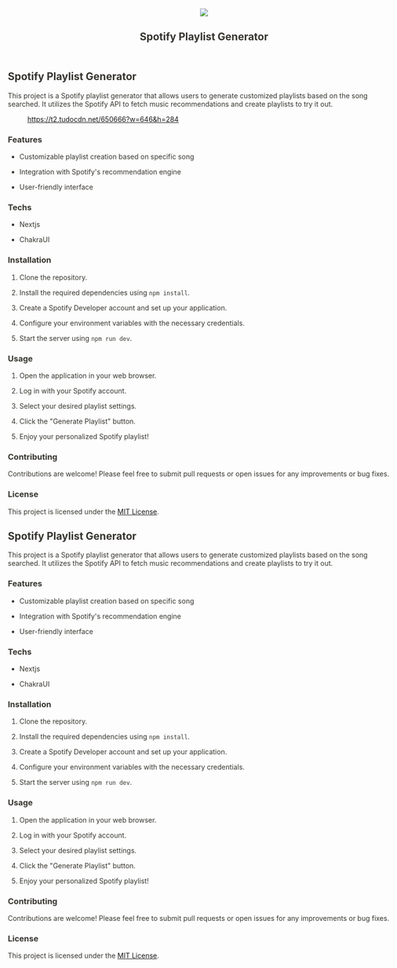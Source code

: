 <html><head><meta http-equiv="Content-Type" content="text/html; charset=utf-8"/><title>Spotify Playlist Generator</title><style>
/* cspell:disable-file */
/* webkit printing magic: print all background colors */
html {
	-webkit-print-color-adjust: exact;
}
* {
	box-sizing: border-box;
	-webkit-print-color-adjust: exact;
}

html,
body {
	margin: 0;
	padding: 0;
}
@media only screen {
	body {
		margin: 2em auto;
		max-width: 900px;
		color: rgb(55, 53, 47);
	}
}

body {
	line-height: 1.5;
	white-space: pre-wrap;
}

a,
a.visited {
	color: inherit;
	text-decoration: underline;
}

.pdf-relative-link-path {
	font-size: 80%;
	color: #444;
}

h1,
h2,
h3 {
	letter-spacing: -0.01em;
	line-height: 1.2;
	font-weight: 600;
	margin-bottom: 0;
}

.page-title {
	font-size: 2.5rem;
	font-weight: 700;
	margin-top: 0;
	margin-bottom: 0.75em;
}

h1 {
	font-size: 1.875rem;
	margin-top: 1.875rem;
}

h2 {
	font-size: 1.5rem;
	margin-top: 1.5rem;
}

h3 {
	font-size: 1.25rem;
	margin-top: 1.25rem;
}

.source {
	border: 1px solid #ddd;
	border-radius: 3px;
	padding: 1.5em;
	word-break: break-all;
}

.callout {
	border-radius: 3px;
	padding: 1rem;
}

figure {
	margin: 1.25em 0;
	page-break-inside: avoid;
}

figcaption {
	opacity: 0.5;
	font-size: 85%;
	margin-top: 0.5em;
}

mark {
	background-color: transparent;
}

.indented {
	padding-left: 1.5em;
}

hr {
	background: transparent;
	display: block;
	width: 100%;
	height: 1px;
	visibility: visible;
	border: none;
	border-bottom: 1px solid rgba(55, 53, 47, 0.09);
}

img {
	max-width: 100%;
}

@media only print {
	img {
		max-height: 100vh;
		object-fit: contain;
	}
}

@page {
	margin: 1in;
}

.collection-content {
	font-size: 0.875rem;
}

.column-list {
	display: flex;
	justify-content: space-between;
}

.column {
	padding: 0 1em;
}

.column:first-child {
	padding-left: 0;
}

.column:last-child {
	padding-right: 0;
}

.table_of_contents-item {
	display: block;
	font-size: 0.875rem;
	line-height: 1.3;
	padding: 0.125rem;
}

.table_of_contents-indent-1 {
	margin-left: 1.5rem;
}

.table_of_contents-indent-2 {
	margin-left: 3rem;
}

.table_of_contents-indent-3 {
	margin-left: 4.5rem;
}

.table_of_contents-link {
	text-decoration: none;
	opacity: 0.7;
	border-bottom: 1px solid rgba(55, 53, 47, 0.18);
}

table,
th,
td {
	border: 1px solid rgba(55, 53, 47, 0.09);
	border-collapse: collapse;
}

table {
	border-left: none;
	border-right: none;
}

th,
td {
	font-weight: normal;
	padding: 0.25em 0.5em;
	line-height: 1.5;
	min-height: 1.5em;
	text-align: left;
}

th {
	color: rgba(55, 53, 47, 0.6);
}

ol,
ul {
	margin: 0;
	margin-block-start: 0.6em;
	margin-block-end: 0.6em;
}

li > ol:first-child,
li > ul:first-child {
	margin-block-start: 0.6em;
}

ul > li {
	list-style: disc;
}

ul.to-do-list {
	padding-inline-start: 0;
}

ul.to-do-list > li {
	list-style: none;
}

.to-do-children-checked {
	text-decoration: line-through;
	opacity: 0.375;
}

ul.toggle > li {
	list-style: none;
}

ul {
	padding-inline-start: 1.7em;
}

ul > li {
	padding-left: 0.1em;
}

ol {
	padding-inline-start: 1.6em;
}

ol > li {
	padding-left: 0.2em;
}

.mono ol {
	padding-inline-start: 2em;
}

.mono ol > li {
	text-indent: -0.4em;
}

.toggle {
	padding-inline-start: 0em;
	list-style-type: none;
}

/* Indent toggle children */
.toggle > li > details {
	padding-left: 1.7em;
}

.toggle > li > details > summary {
	margin-left: -1.1em;
}

.selected-value {
	display: inline-block;
	padding: 0 0.5em;
	background: rgba(206, 205, 202, 0.5);
	border-radius: 3px;
	margin-right: 0.5em;
	margin-top: 0.3em;
	margin-bottom: 0.3em;
	white-space: nowrap;
}

.collection-title {
	display: inline-block;
	margin-right: 1em;
}

.page-description {
    margin-bottom: 2em;
}

.simple-table {
	margin-top: 1em;
	font-size: 0.875rem;
	empty-cells: show;
}
.simple-table td {
	height: 29px;
	min-width: 120px;
}

.simple-table th {
	height: 29px;
	min-width: 120px;
}

.simple-table-header-color {
	background: rgb(247, 246, 243);
	color: black;
}
.simple-table-header {
	font-weight: 500;
}

time {
	opacity: 0.5;
}

.icon {
	display: inline-block;
	max-width: 1.2em;
	max-height: 1.2em;
	text-decoration: none;
	vertical-align: text-bottom;
	margin-right: 0.5em;
}

img.icon {
	border-radius: 3px;
}

.user-icon {
	width: 1.5em;
	height: 1.5em;
	border-radius: 100%;
	margin-right: 0.5rem;
}

.user-icon-inner {
	font-size: 0.8em;
}

.text-icon {
	border: 1px solid #000;
	text-align: center;
}

.page-cover-image {
	display: block;
	object-fit: cover;
	width: 100%;
	max-height: 30vh;
}

.page-header-icon {
	font-size: 3rem;
	margin-bottom: 1rem;
}

.page-header-icon-with-cover {
	margin-top: -0.72em;
	margin-left: 0.07em;
}

.page-header-icon img {
	border-radius: 3px;
}

.link-to-page {
	margin: 1em 0;
	padding: 0;
	border: none;
	font-weight: 500;
}

p > .user {
	opacity: 0.5;
}

td > .user,
td > time {
	white-space: nowrap;
}

input[type="checkbox"] {
	transform: scale(1.5);
	margin-right: 0.6em;
	vertical-align: middle;
}

p {
	margin-top: 0.5em;
	margin-bottom: 0.5em;
}

.image {
	border: none;
	margin: 1.5em 0;
	padding: 0;
	border-radius: 0;
	text-align: center;
}

.code,
code {
	background: rgba(135, 131, 120, 0.15);
	border-radius: 3px;
	padding: 0.2em 0.4em;
	border-radius: 3px;
	font-size: 85%;
	tab-size: 2;
}

code {
	color: #eb5757;
}

.code {
	padding: 1.5em 1em;
}

.code-wrap {
	white-space: pre-wrap;
	word-break: break-all;
}

.code > code {
	background: none;
	padding: 0;
	font-size: 100%;
	color: inherit;
}

blockquote {
	font-size: 1.25em;
	margin: 1em 0;
	padding-left: 1em;
	border-left: 3px solid rgb(55, 53, 47);
}

.bookmark {
	text-decoration: none;
	max-height: 8em;
	padding: 0;
	display: flex;
	width: 100%;
	align-items: stretch;
}

.bookmark-title {
	font-size: 0.85em;
	overflow: hidden;
	text-overflow: ellipsis;
	height: 1.75em;
	white-space: nowrap;
}

.bookmark-text {
	display: flex;
	flex-direction: column;
}

.bookmark-info {
	flex: 4 1 180px;
	padding: 12px 14px 14px;
	display: flex;
	flex-direction: column;
	justify-content: space-between;
}

.bookmark-image {
	width: 33%;
	flex: 1 1 180px;
	display: block;
	position: relative;
	object-fit: cover;
	border-radius: 1px;
}

.bookmark-description {
	color: rgba(55, 53, 47, 0.6);
	font-size: 0.75em;
	overflow: hidden;
	max-height: 4.5em;
	word-break: break-word;
}

.bookmark-href {
	font-size: 0.75em;
	margin-top: 0.25em;
}

.sans { font-family: ui-sans-serif, -apple-system, BlinkMacSystemFont, "Segoe UI", Helvetica, "Apple Color Emoji", Arial, sans-serif, "Segoe UI Emoji", "Segoe UI Symbol"; }
.code { font-family: "SFMono-Regular", Menlo, Consolas, "PT Mono", "Liberation Mono", Courier, monospace; }
.serif { font-family: Lyon-Text, Georgia, ui-serif, serif; }
.mono { font-family: iawriter-mono, Nitti, Menlo, Courier, monospace; }
.pdf .sans { font-family: Inter, ui-sans-serif, -apple-system, BlinkMacSystemFont, "Segoe UI", Helvetica, "Apple Color Emoji", Arial, sans-serif, "Segoe UI Emoji", "Segoe UI Symbol", 'Twemoji', 'Noto Color Emoji', 'Noto Sans CJK JP'; }
.pdf:lang(zh-CN) .sans { font-family: Inter, ui-sans-serif, -apple-system, BlinkMacSystemFont, "Segoe UI", Helvetica, "Apple Color Emoji", Arial, sans-serif, "Segoe UI Emoji", "Segoe UI Symbol", 'Twemoji', 'Noto Color Emoji', 'Noto Sans CJK SC'; }
.pdf:lang(zh-TW) .sans { font-family: Inter, ui-sans-serif, -apple-system, BlinkMacSystemFont, "Segoe UI", Helvetica, "Apple Color Emoji", Arial, sans-serif, "Segoe UI Emoji", "Segoe UI Symbol", 'Twemoji', 'Noto Color Emoji', 'Noto Sans CJK TC'; }
.pdf:lang(ko-KR) .sans { font-family: Inter, ui-sans-serif, -apple-system, BlinkMacSystemFont, "Segoe UI", Helvetica, "Apple Color Emoji", Arial, sans-serif, "Segoe UI Emoji", "Segoe UI Symbol", 'Twemoji', 'Noto Color Emoji', 'Noto Sans CJK KR'; }
.pdf .code { font-family: Source Code Pro, "SFMono-Regular", Menlo, Consolas, "PT Mono", "Liberation Mono", Courier, monospace, 'Twemoji', 'Noto Color Emoji', 'Noto Sans Mono CJK JP'; }
.pdf:lang(zh-CN) .code { font-family: Source Code Pro, "SFMono-Regular", Menlo, Consolas, "PT Mono", "Liberation Mono", Courier, monospace, 'Twemoji', 'Noto Color Emoji', 'Noto Sans Mono CJK SC'; }
.pdf:lang(zh-TW) .code { font-family: Source Code Pro, "SFMono-Regular", Menlo, Consolas, "PT Mono", "Liberation Mono", Courier, monospace, 'Twemoji', 'Noto Color Emoji', 'Noto Sans Mono CJK TC'; }
.pdf:lang(ko-KR) .code { font-family: Source Code Pro, "SFMono-Regular", Menlo, Consolas, "PT Mono", "Liberation Mono", Courier, monospace, 'Twemoji', 'Noto Color Emoji', 'Noto Sans Mono CJK KR'; }
.pdf .serif { font-family: PT Serif, Lyon-Text, Georgia, ui-serif, serif, 'Twemoji', 'Noto Color Emoji', 'Noto Serif CJK JP'; }
.pdf:lang(zh-CN) .serif { font-family: PT Serif, Lyon-Text, Georgia, ui-serif, serif, 'Twemoji', 'Noto Color Emoji', 'Noto Serif CJK SC'; }
.pdf:lang(zh-TW) .serif { font-family: PT Serif, Lyon-Text, Georgia, ui-serif, serif, 'Twemoji', 'Noto Color Emoji', 'Noto Serif CJK TC'; }
.pdf:lang(ko-KR) .serif { font-family: PT Serif, Lyon-Text, Georgia, ui-serif, serif, 'Twemoji', 'Noto Color Emoji', 'Noto Serif CJK KR'; }
.pdf .mono { font-family: PT Mono, iawriter-mono, Nitti, Menlo, Courier, monospace, 'Twemoji', 'Noto Color Emoji', 'Noto Sans Mono CJK JP'; }
.pdf:lang(zh-CN) .mono { font-family: PT Mono, iawriter-mono, Nitti, Menlo, Courier, monospace, 'Twemoji', 'Noto Color Emoji', 'Noto Sans Mono CJK SC'; }
.pdf:lang(zh-TW) .mono { font-family: PT Mono, iawriter-mono, Nitti, Menlo, Courier, monospace, 'Twemoji', 'Noto Color Emoji', 'Noto Sans Mono CJK TC'; }
.pdf:lang(ko-KR) .mono { font-family: PT Mono, iawriter-mono, Nitti, Menlo, Courier, monospace, 'Twemoji', 'Noto Color Emoji', 'Noto Sans Mono CJK KR'; }
.highlight-default {
	color: rgba(55, 53, 47, 1);
}
.highlight-gray {
	color: rgba(120, 119, 116, 1);
	fill: rgba(120, 119, 116, 1);
}
.highlight-brown {
	color: rgba(159, 107, 83, 1);
	fill: rgba(159, 107, 83, 1);
}
.highlight-orange {
	color: rgba(217, 115, 13, 1);
	fill: rgba(217, 115, 13, 1);
}
.highlight-yellow {
	color: rgba(203, 145, 47, 1);
	fill: rgba(203, 145, 47, 1);
}
.highlight-teal {
	color: rgba(68, 131, 97, 1);
	fill: rgba(68, 131, 97, 1);
}
.highlight-blue {
	color: rgba(51, 126, 169, 1);
	fill: rgba(51, 126, 169, 1);
}
.highlight-purple {
	color: rgba(144, 101, 176, 1);
	fill: rgba(144, 101, 176, 1);
}
.highlight-pink {
	color: rgba(193, 76, 138, 1);
	fill: rgba(193, 76, 138, 1);
}
.highlight-red {
	color: rgba(212, 76, 71, 1);
	fill: rgba(212, 76, 71, 1);
}
.highlight-gray_background {
	background: rgba(241, 241, 239, 1);
}
.highlight-brown_background {
	background: rgba(244, 238, 238, 1);
}
.highlight-orange_background {
	background: rgba(251, 236, 221, 1);
}
.highlight-yellow_background {
	background: rgba(251, 243, 219, 1);
}
.highlight-teal_background {
	background: rgba(237, 243, 236, 1);
}
.highlight-blue_background {
	background: rgba(231, 243, 248, 1);
}
.highlight-purple_background {
	background: rgba(244, 240, 247, 0.8);
}
.highlight-pink_background {
	background: rgba(249, 238, 243, 0.8);
}
.highlight-red_background {
	background: rgba(253, 235, 236, 1);
}
.block-color-default {
	color: inherit;
	fill: inherit;
}
.block-color-gray {
	color: rgba(120, 119, 116, 1);
	fill: rgba(120, 119, 116, 1);
}
.block-color-brown {
	color: rgba(159, 107, 83, 1);
	fill: rgba(159, 107, 83, 1);
}
.block-color-orange {
	color: rgba(217, 115, 13, 1);
	fill: rgba(217, 115, 13, 1);
}
.block-color-yellow {
	color: rgba(203, 145, 47, 1);
	fill: rgba(203, 145, 47, 1);
}
.block-color-teal {
	color: rgba(68, 131, 97, 1);
	fill: rgba(68, 131, 97, 1);
}
.block-color-blue {
	color: rgba(51, 126, 169, 1);
	fill: rgba(51, 126, 169, 1);
}
.block-color-purple {
	color: rgba(144, 101, 176, 1);
	fill: rgba(144, 101, 176, 1);
}
.block-color-pink {
	color: rgba(193, 76, 138, 1);
	fill: rgba(193, 76, 138, 1);
}
.block-color-red {
	color: rgba(212, 76, 71, 1);
	fill: rgba(212, 76, 71, 1);
}
.block-color-gray_background {
	background: rgba(241, 241, 239, 1);
}
.block-color-brown_background {
	background: rgba(244, 238, 238, 1);
}
.block-color-orange_background {
	background: rgba(251, 236, 221, 1);
}
.block-color-yellow_background {
	background: rgba(251, 243, 219, 1);
}
.block-color-teal_background {
	background: rgba(237, 243, 236, 1);
}
.block-color-blue_background {
	background: rgba(231, 243, 248, 1);
}
.block-color-purple_background {
	background: rgba(244, 240, 247, 0.8);
}
.block-color-pink_background {
	background: rgba(249, 238, 243, 0.8);
}
.block-color-red_background {
	background: rgba(253, 235, 236, 1);
}
.select-value-color-interactiveBlue { background-color: rgba(35, 131, 226, .07); }
.select-value-color-pink { background-color: rgba(245, 224, 233, 1); }
.select-value-color-purple { background-color: rgba(232, 222, 238, 1); }
.select-value-color-green { background-color: rgba(219, 237, 219, 1); }
.select-value-color-gray { background-color: rgba(227, 226, 224, 1); }
.select-value-color-translucentGray { background-color: rgba(255, 255, 255, 0.0375); }
.select-value-color-orange { background-color: rgba(250, 222, 201, 1); }
.select-value-color-brown { background-color: rgba(238, 224, 218, 1); }
.select-value-color-red { background-color: rgba(255, 226, 221, 1); }
.select-value-color-yellow { background-color: rgba(253, 236, 200, 1); }
.select-value-color-blue { background-color: rgba(211, 229, 239, 1); }
.select-value-color-pageGlass { background-color: undefined; }
.select-value-color-washGlass { background-color: undefined; }

.checkbox {
	display: inline-flex;
	vertical-align: text-bottom;
	width: 16;
	height: 16;
	background-size: 16px;
	margin-left: 2px;
	margin-right: 5px;
}

.checkbox-on {
	background-image: url("data:image/svg+xml;charset=UTF-8,%3Csvg%20width%3D%2216%22%20height%3D%2216%22%20viewBox%3D%220%200%2016%2016%22%20fill%3D%22none%22%20xmlns%3D%22http%3A%2F%2Fwww.w3.org%2F2000%2Fsvg%22%3E%0A%3Crect%20width%3D%2216%22%20height%3D%2216%22%20fill%3D%22%2358A9D7%22%2F%3E%0A%3Cpath%20d%3D%22M6.71429%2012.2852L14%204.9995L12.7143%203.71436L6.71429%209.71378L3.28571%206.2831L2%207.57092L6.71429%2012.2852Z%22%20fill%3D%22white%22%2F%3E%0A%3C%2Fsvg%3E");
}

.checkbox-off {
	background-image: url("data:image/svg+xml;charset=UTF-8,%3Csvg%20width%3D%2216%22%20height%3D%2216%22%20viewBox%3D%220%200%2016%2016%22%20fill%3D%22none%22%20xmlns%3D%22http%3A%2F%2Fwww.w3.org%2F2000%2Fsvg%22%3E%0A%3Crect%20x%3D%220.75%22%20y%3D%220.75%22%20width%3D%2214.5%22%20height%3D%2214.5%22%20fill%3D%22white%22%20stroke%3D%22%2336352F%22%20stroke-width%3D%221.5%22%2F%3E%0A%3C%2Fsvg%3E");
}
	
</style></head><body><article id="8fc29825-3194-4c45-8772-eb2fb88b3781" class="page sans"><header><img class="page-cover-image" src="https://images.unsplash.com/photo-1623018035813-9cfb5b502e04?ixlib=rb-4.0.3&amp;q=85&amp;fm=jpg&amp;crop=entropy&amp;cs=srgb" style="object-position:center 18.400000000000006%"/><h1 class="page-title">Spotify Playlist Generator</h1><p class="page-description"></p></header><div class="page-body"><h2 id="9bb51aad-aa2c-4243-b4c2-8c3a5e198dce" class="">Spotify Playlist Generator</h2><p id="4fcd931c-31e9-48b5-8c5f-1cd45df35a12" class="">This project is a Spotify playlist generator that allows users to generate customized playlists based on the song searched. It utilizes the Spotify API to fetch music recommendations and create playlists to try it out.</p><p id="0ffdf7eb-eab8-4a18-9c93-02df9f428864" class="">
</p><figure id="fbf56ac8-3c92-4fa2-a0f0-c4ebc0544196"><div class="source"><a href="https://t2.tudocdn.net/650666?w=646&amp;h=284">https://t2.tudocdn.net/650666?w=646&amp;h=284</a></div></figure><h3 id="912354a3-02c3-4355-b793-818942a930e4" class="">Features</h3><ul id="039d2336-1f28-40f4-bd0c-96890ba2ba3b" class="bulleted-list"><li style="list-style-type:disc">Customizable playlist creation based on specific song</li></ul><ul id="94dd8f04-b282-4d41-a17d-874b0fe57bfa" class="bulleted-list"><li style="list-style-type:disc">Integration with Spotify&#x27;s recommendation engine</li></ul><ul id="be8d2016-ae3e-474d-9f70-f86893d023f9" class="bulleted-list"><li style="list-style-type:disc">User-friendly interface</li></ul><h3 id="5ac9a967-cda3-43e6-9a6f-d78751eb952c" class="">Techs</h3><ul id="778a141b-86c3-4c1f-832c-1c2799ba53eb" class="bulleted-list"><li style="list-style-type:disc">Nextjs</li></ul><ul id="dbbec6da-6501-4af7-9809-44e7e5e59a58" class="bulleted-list"><li style="list-style-type:disc">ChakraUI</li></ul><h3 id="fc4c9169-debc-44e8-a8d8-b6ad0c7f2620" class="">Installation</h3><ol type="1" id="da53facc-4d03-4732-8554-95942d6e6fa2" class="numbered-list" start="1"><li>Clone the repository.</li></ol><ol type="1" id="6696dfa8-2b3b-4cfd-ad01-a69b4e066b4e" class="numbered-list" start="2"><li>Install the required dependencies using <code>npm install</code>.</li></ol><ol type="1" id="5b2ad3bc-1d85-44a5-96f0-571c03103175" class="numbered-list" start="3"><li>Create a Spotify Developer account and set up your application.</li></ol><ol type="1" id="62ed1b6c-55fb-4258-9f17-61e7b18db249" class="numbered-list" start="4"><li>Configure your environment variables with the necessary credentials.</li></ol><ol type="1" id="d25dc068-b9b3-4822-99ec-4e5da35f858c" class="numbered-list" start="5"><li>Start the server using <code>npm run dev</code>.</li></ol><h3 id="59a2d408-255a-4e74-a13a-ef824458b727" class="">Usage</h3><ol type="1" id="a9d9ba07-94c4-48f0-b1b7-f5b50558af6a" class="numbered-list" start="1"><li>Open the application in your web browser.</li></ol><ol type="1" id="33112a3d-4c38-4fc8-bfa0-72759dd4a858" class="numbered-list" start="2"><li>Log in with your Spotify account.</li></ol><ol type="1" id="29b12474-7d25-453a-a208-a7f97b31d1af" class="numbered-list" start="3"><li>Select your desired playlist settings.</li></ol><ol type="1" id="46324637-4d94-4837-8698-ad74f6e20066" class="numbered-list" start="4"><li>Click the &quot;Generate Playlist&quot; button.</li></ol><ol type="1" id="8cf57c77-959f-402f-9574-0da58de17915" class="numbered-list" start="5"><li>Enjoy your personalized Spotify playlist!</li></ol><h3 id="f7d17f58-3ee3-4274-9151-340538a010d1" class="">Contributing</h3><p id="97e64498-b92e-49a5-9d96-a561639fc9d5" class="">Contributions are welcome! Please feel free to submit pull requests or open issues for any improvements or bug fixes.</p><h3 id="c863e947-f73c-41fe-840a-210474e55618" class="">License</h3><p id="c49d26f2-7313-49b9-842c-38788b3e8512" class="">This project is licensed under the <a href="https://opensource.org/licenses/MIT">MIT License</a>.</p><h2 id="73879ffd-d22e-42ee-a7dd-fe8e22861dda" class="">Spotify Playlist Generator</h2><p id="f83d8c14-0465-4d37-8357-b4237861c87b" class="">This project is a Spotify playlist generator that allows users to generate customized playlists based on the song searched. It utilizes the Spotify API to fetch music recommendations and create playlists to try it out.</p><h3 id="33a48940-4b53-4435-9c5c-6be2114ed0bd" class="">Features</h3><ul id="c1b09872-8cb0-472e-81b5-c93462a312b5" class="bulleted-list"><li style="list-style-type:disc">Customizable playlist creation based on specific song</li></ul><ul id="25c12c57-49d7-4471-b293-df0404af664a" class="bulleted-list"><li style="list-style-type:disc">Integration with Spotify&#x27;s recommendation engine</li></ul><ul id="ca7f8974-2822-422c-a587-ee4f3e58eae9" class="bulleted-list"><li style="list-style-type:disc">User-friendly interface</li></ul><h3 id="fe19e650-e549-436e-8d73-8668aa397ddf" class="">Techs</h3><ul id="65405c03-f1e7-4dbf-b11d-697d730c3d8e" class="bulleted-list"><li style="list-style-type:disc">Nextjs</li></ul><ul id="5c69d09e-7372-49de-854e-a404d034b533" class="bulleted-list"><li style="list-style-type:disc">ChakraUI</li></ul><h3 id="2b14ce80-3538-42f7-967c-dcf90c6f4e10" class="">Installation</h3><ol type="1" id="49b9eee3-7f47-41ac-b082-22cf4aa9e8b8" class="numbered-list" start="1"><li>Clone the repository.</li></ol><ol type="1" id="252f8143-2063-403f-9bf2-4b08c8968a92" class="numbered-list" start="2"><li>Install the required dependencies using <code>npm install</code>.</li></ol><ol type="1" id="cbf78a5e-501b-4de3-a6e9-6dd8529195fc" class="numbered-list" start="3"><li>Create a Spotify Developer account and set up your application.</li></ol><ol type="1" id="ea7afc6b-78cc-40ef-b889-dfd89e9a7de5" class="numbered-list" start="4"><li>Configure your environment variables with the necessary credentials.</li></ol><ol type="1" id="10ed9708-5e3a-41cb-bff5-a96f1ed641b7" class="numbered-list" start="5"><li>Start the server using <code>npm run dev</code>.</li></ol><h3 id="726abde6-2ffc-4425-84ef-d26a3698f873" class="">Usage</h3><ol type="1" id="de628f77-b7e9-4bf3-91e1-af6285351be9" class="numbered-list" start="1"><li>Open the application in your web browser.</li></ol><ol type="1" id="6138bdc2-29d3-4728-8705-b6c3c59485f7" class="numbered-list" start="2"><li>Log in with your Spotify account.</li></ol><ol type="1" id="64fa5f4b-b90b-43c1-b092-11ee04468c3e" class="numbered-list" start="3"><li>Select your desired playlist settings.</li></ol><ol type="1" id="0770bd53-bbd7-41f7-928b-c2cdde41fd7f" class="numbered-list" start="4"><li>Click the &quot;Generate Playlist&quot; button.</li></ol><ol type="1" id="4899ab59-6b39-4560-a20b-b4f4eef02ada" class="numbered-list" start="5"><li>Enjoy your personalized Spotify playlist!</li></ol><h3 id="56b42516-2709-4a3e-96ee-5b3e4afe242d" class="">Contributing</h3><p id="73ed52fe-a0fc-4c46-8327-cdd3e4f4ebca" class="">Contributions are welcome! Please feel free to submit pull requests or open issues for any improvements or bug fixes.</p><h3 id="364388b5-51f7-4577-ae58-01601caa3fd6" class="">License</h3><p id="f2beb617-8f64-45ec-9347-ea8dd6597258" class="">This project is licensed under the <a href="https://opensource.org/licenses/MIT">MIT License</a>.</p></div></article></body></html>